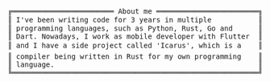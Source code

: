 <pre style="font-family:Menlo,'DejaVu Sans Mono',consolas,'Courier New',monospace">╔════════════════════════ About me ════════════════════════╗ 🤓 <a href="https://drive.google.com/drive/folders/1HEgd8xXOdbcE1ve6Uhzkxa3vlJ06AfjY?usp=share_link">Hícaro Dânrlley</a>                     
║ I&#x27;ve been writing code for 3 years in multiple           ║ ├── 🇧🇷 Brazilian                       
║ programming languages, such as Python, Rust, Go and      ║ ├── 😉 19 years-old                    
║ Dart. Nowadays, I work as mobile developer with Flutter  ║ ├── 🔧 Back-end developer              
║ and I have a side project called &#x27;Icarus&#x27;, which is a    ║ ├── 📚 Computer Science student at <a href="https://ufal.br/">UFAL</a>
║ compiler being written in Rust for my own programming    ║ └── 📇 Contact:                        
║ language.                                                ║     ├── ✉️: <a href="mailto:hdanrlley1@gmail.com">hdanrlley1@gmail.com</a>        
╚══════════════════════════════════════════════════════════╝     └── LinkedIn️: <a href="https://www.linkedin.com/in/hicaromiguel/">hicaromiguel</a>         
</pre>